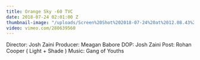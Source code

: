 ```yaml
---
title: Orange Sky -60 TVC
date: 2018-07-24 02:01:00 Z
thumbnail-image: "/uploads/Screen%20Shot%202018-07-24%20at%2012.08.43%20pm.png"
video: vimeo.com/280639560
---
```


Director: Josh Zaini
Producer: Meagan Babore
DOP: Josh Zaini
Post: Rohan Cooper ( Light + Shade )
Music: Gang of Youths
